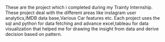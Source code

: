 These are the project which i completed during my Trainty Internship. These project deal with the different areas like instagram user analytics,IMDB data base,Various Car features etc.
Each project uses the sql and python for data fetching and advance excel,tableau for data visualization that helped me for drawing the insight from data and derive decision based on pattern.
